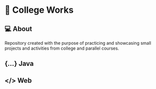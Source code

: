
# 📖 College Works

## 💻 About


Repository created with the purpose of practicing and showcasing small projects and activities from college and parallel courses. 

## {...} Java

## </> Web






